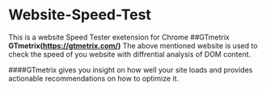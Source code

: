 # Website-Speed-Test
This is a website Speed Tester exetension for Chrome
##GTmetrix 
**GTmetrix(https://gtmetrix.com/)** 
The above mentioned website is used to check the speed of you website with diffrential analysis of DOM content.






####GTmetrix gives you insight on how well your site loads and provides actionable recommendations on how to optimize it.
